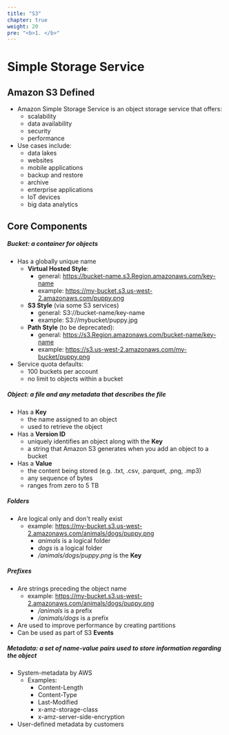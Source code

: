 ```yaml
---
title: "S3"
chapter: true
weight: 20
pre: "<b>1. </b>"
---
```


# Simple Storage Service

## Amazon S3 Defined

- Amazon Simple Storage Service is an object storage service that offers:
    - scalability
    - data availability
    - security
    - performance
- Use cases include:
    - data lakes
    - websites
    - mobile applications
    - backup and restore
    - archive
    - enterprise applications
    - IoT devices
    - big data analytics

## Core Components

##### **Bucket**: a container for objects
- Has a globally unique name
    - **Virtual Hosted Style**:
        - general:  https://bucket-name.s3.Region.amazonaws.com/key-name
        - example:  https://my-bucket.s3.us-west-2.amazonaws.com/puppy.png
    - **S3 Style** (via some S3 services)
        - general:  S3://bucket-name/key-name
        - example:  S3://mybucket/puppy.jpg
    - **Path Style** (to be deprecated):
        - general:  https://s3.Region.amazonaws.com/bucket-name/key-name
        - example:  https://s3.us-west-2.amazonaws.com/my-bucket/puppy.png
- Service quota defaults:
    - 100 buckets per account
    - no limit to objects within a bucket

##### **Object**: a file and any metadata that describes the file
- Has a **Key**
    - the name assigned to an object
    - used to retrieve the object
- Has a **Version ID**
    - uniquely identifies an object along with the **Key**
    - a string that Amazon S3 generates when you add an object to a bucket
- Has a **Value**
    - the content being stored (e.g. .txt, .csv, .parquet, .png, .mp3)
    - any sequence of bytes
    - ranges from zero to 5 TB

##### **Folders**
- Are logical only and don't really exist
    - example:  https://my-bucket.s3.us-west-2.amazonaws.com/animals/dogs/puppy.png
        - *animals* is a logical folder
        - *dogs* is a logical folder
        - */animals/dogs/puppy.png* is the **Key**

##### **Prefixes**
- Are strings preceding the object name
    - example:  https://my-bucket.s3.us-west-2.amazonaws.com/animals/dogs/puppy.png
        - */animals* is a prefix
        - */animals/dogs* is a prefix
- Are used to improve performance by creating partitions
- Can be used as part of S3 **Events**

##### **Metadata**: a set of name-value pairs used to store information regarding the object
- System-metadata by AWS
    - Examples:
        - Content-Length
        - Content-Type
        - Last-Modified
        - x-amz-storage-class
        - x-amz-server-side-encryption
- User-defined metadata by customers
